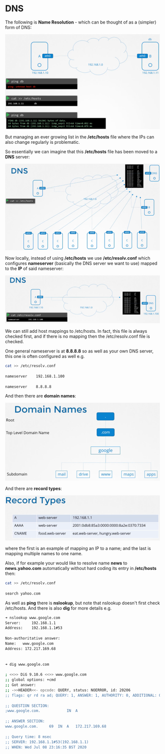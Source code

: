 # DNS

The following is **Name Resolution** - which can be thought of as a (simpler) form of DNS:

![etc/hosts](images/etc-hosts.png)

But managing an ever growing list in the **/etc/hosts** file where the IPs can also change regularly is problematic.

So essentially we can imagine that this **/etc/hosts** file has been moved to a **DNS** server:

![DNS](images/dns.png)

Now locally, instead of using **/etc/hosts** we use **/etc/resolv.conf** which configures **nameserver** (basically the DNS server we want to use) mapped to the **IP** of said nameserver:

![Nameserver](images/nameserver.png)

We can still add host mappings to /etc/hosts. In fact, this file is always checked first, and if there is no mapping then the /etc/resolv.conf file is checked.

One general nameserver is at **8.8.8.8** so as well as your own DNS server, this one is often configured as well e.g.

```bash
cat >> /etc/resolv.conf

nameserver    192.168.1.100

nameserver    8.8.8.8
```

And then there are **domain names**:

![Domain names](images/domain-names.png)

And there are **record types**:

![Record types](images/record-types.png)

where the first is an example of mapping an IP to a name; and the last is mapping multiple names to one name.

Also, if for example your would like to resolve name **news** to **news.yahoo.com** automatically without hard coding its entry in **/etc/hosts** then:

```bash
cat >> /etc/resolv.conf

search yahoo.com
```

As well as **ping** there is **nslookup**, but note that nslookup doesn't first check /etc/hosts. And there is also **dig** for more details e.g.

```bash
➜ nslookup www.google.com
Server:		192.168.1.1
Address:	192.168.1.1#53

Non-authoritative answer:
Name:	www.google.com
Address: 172.217.169.68


➜ dig www.google.com

; <<>> DiG 9.10.6 <<>> www.google.com
;; global options: +cmd
;; Got answer:
;; ->>HEADER<<- opcode: QUERY, status: NOERROR, id: 20206
;; flags: qr rd ra ad; QUERY: 1, ANSWER: 1, AUTHORITY: 0, ADDITIONAL: 0

;; QUESTION SECTION:
;www.google.com.			IN	A

;; ANSWER SECTION:
www.google.com.		69	IN	A	172.217.169.68

;; Query time: 8 msec
;; SERVER: 192.168.1.1#53(192.168.1.1)
;; WHEN: Wed Jul 08 23:16:35 BST 2020
```

